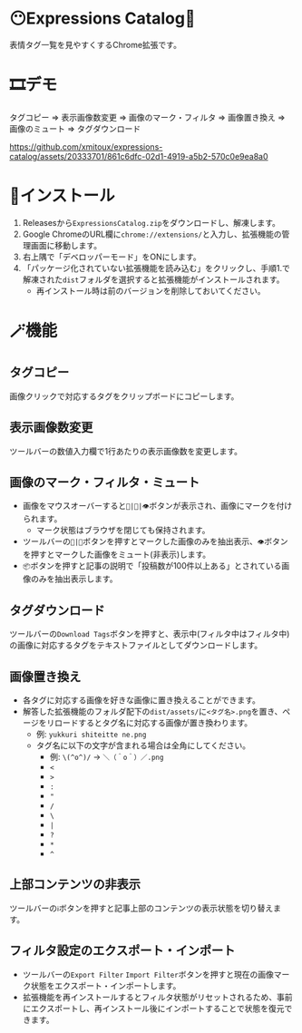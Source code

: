 
# 😶Expressions Catalog📖
表情タグ一覧を見やすくするChrome拡張です。

# 🎞️デモ
タグコピー ⇒ 表示画像数変更 ⇒ 画像のマーク・フィルタ ⇒ 画像置き換え ⇒ 画像のミュート ⇒ タグダウンロード

https://github.com/xmitoux/expressions-catalog/assets/20333701/861c6dfc-02d1-4919-a5b2-570c0e9ea8a0

# 📲インストール
1. Releasesから`ExpressionsCatalog.zip`をダウンロードし、解凍します。
2. Google ChromeのURL欄に`chrome://extensions/`と入力し、拡張機能の管理画面に移動します。
3. 右上隅で「デベロッパーモード」をONにします。
4. 「パッケージ化されていない拡張機能を読み込む」をクリックし、手順1.で解凍された`dist`フォルダを選択すると拡張機能がインストールされます。
    - 再インストール時は前のバージョンを削除しておいてください。

# 🪄機能
## タグコピー
画像クリックで対応するタグをクリップボードにコピーします。

## 表示画像数変更
ツールバーの数値入力欄で1行あたりの表示画像数を変更します。

## 画像のマーク・フィルタ・ミュート
- 画像をマウスオーバーすると`🌟|📎|👁`ボタンが表示され、画像にマークを付けられます。
  - マーク状態はブラウザを閉じても保持されます。
- ツールバーの`🌟|📎`ボタンを押すとマークした画像のみを抽出表示、`👁`ボタンを押すとマークした画像をミュート(非表示)します。
- `📦`ボタンを押すと記事の説明で「投稿数が100件以上ある」とされている画像のみを抽出表示します。

## タグダウンロード
ツールバーの`Download Tags`ボタンを押すと、表示中(フィルタ中はフィルタ中)の画像に対応するタグをテキストファイルとしてダウンロードします。

## 画像置き換え
- 各タグに対応する画像を好きな画像に置き換えることができます。
- 解答した拡張機能のフォルダ配下の`dist/assets/`に`<タグ名>.png`を置き、ページをリロードするとタグ名に対応する画像が置き換わります。
  - 例: `yukkuri shiteitte ne.png`
  - タグ名に以下の文字が含まれる場合は全角にしてください。
    - 例: `\(^o^)/` → `＼（＾o＾）／.png`
    - `<`
    - `>`
    - `:`
    - `"`
    - `/`
    - `\`
    - `|`
    - `?`
    - `*`
    - `^`

## 上部コンテンツの非表示
ツールバーの`ℹ️`ボタンを押すと記事上部のコンテンツの表示状態を切り替えます。

## フィルタ設定のエクスポート・インポート
- ツールバーの`Export Filter` `Import Filter`ボタンを押すと現在の画像マーク状態をエクスポート・インポートします。
- 拡張機能を再インストールするとフィルタ状態がリセットされるため、事前にエクスポートし、再インストール後にインポートすることで状態を復元できます。
